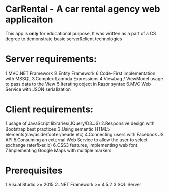 # CarRental - A car rental agency web applicaiton
This app is **only** for educational purpose, It was written as a part of a CS degree to demonstrate basic server&client technologies

# Server requirements:
1.MVC.NET Framework
2.Entity Framework 6 Code-First implementation with MSSQL
3.Complex Lambda Expressions
4.Viewbag / ViewModel usage to pass data to the View
5.Iterating object in Razor syntax
6.MVC Web Service with JSON serialization

# Client requirements:
1.usage of JavaScript libraries(JQuery/D3.JS)
2.Responsive design with Bootstrap best practices
3.Using semantic HTML5 elements(nav/aside/footer/heade etc)
4.Connecting users with Facebook JS API
5.Consuming an external Web Service to allow the user to select exchange rate(fixer.io)
6.CSS3 features, implementing web font
7.Implementing Google Maps with multiple markers

# Prerequisites
1.Visual Studio >= 2015
2..NET Framework >= 4.5.2
3.SQL Server


